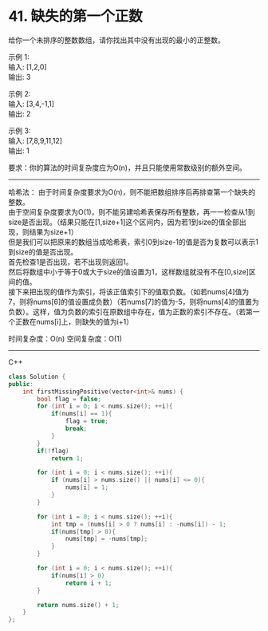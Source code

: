 # 41. 缺失的第一个正数

给你一个未排序的整数数组，请你找出其中没有出现的最小的正整数。  

示例 1:  
输入: [1,2,0]  
输出: 3  

示例 2:  
输入: [3,4,-1,1]  
输出: 2  

示例 3:  
输入: [7,8,9,11,12]  
输出: 1  

要求：你的算法的时间复杂度应为O(n)，并且只能使用常数级别的额外空间。

---

哈希法：
由于时间复杂度要求为O(n)，则不能把数组排序后再排查第一个缺失的整数。  
由于空间复杂度要求为O(1)，则不能另建哈希表保存所有整数，再一一检查从1到size是否出现。（结果只能在[1,size+1]这个区间内，因为若1到size的值全部出现，则结果为size+1）  
但是我们可以把原来的数组当成哈希表，索引0到size-1的值是否为复数可以表示1到size的值是否出现。  
首先检查1是否出现，若不出现则返回1。  
然后将数组中小于等于0或大于size的值设置为1，这样数组就没有不在[0,size]区间的值。  
接下来把出现的值作为索引，将该正值索引下的值取负数。（如若nums[4]值为7，则将nums[6]的值设置成负数）（若nums[7]的值为-5，则将nums[4]的值置为负数）。这样，值为负数的索引在原数组中存在，值为正数的索引不存在。（若第一个正数在nums[i]上，则缺失的值为i+1）  

时间复杂度：O(n) 空间复杂度：O(1)  

---

C++  

```cpp
class Solution {
public:
    int firstMissingPositive(vector<int>& nums) {
        bool flag = false;
        for (int i = 0; i < nums.size(); ++i){
            if(nums[i] == 1){
                flag = true;
                break;
            }
        }
        if(!flag)
            return 1;

        for (int i = 0; i < nums.size(); ++i){
            if (nums[i] > nums.size() || nums[i] <= 0){
                nums[i] = 1;
            }
        }

        for (int i = 0; i < nums.size(); ++i){
            int tmp = (nums[i] > 0 ? nums[i] : -nums[i]) - 1;
            if(nums[tmp] > 0){
                nums[tmp] = -nums[tmp];
            }
        }

        for (int i = 0; i < nums.size(); ++i){
            if(nums[i] > 0)
                return i + 1;
        }

        return nums.size() + 1;
    }
};
```
